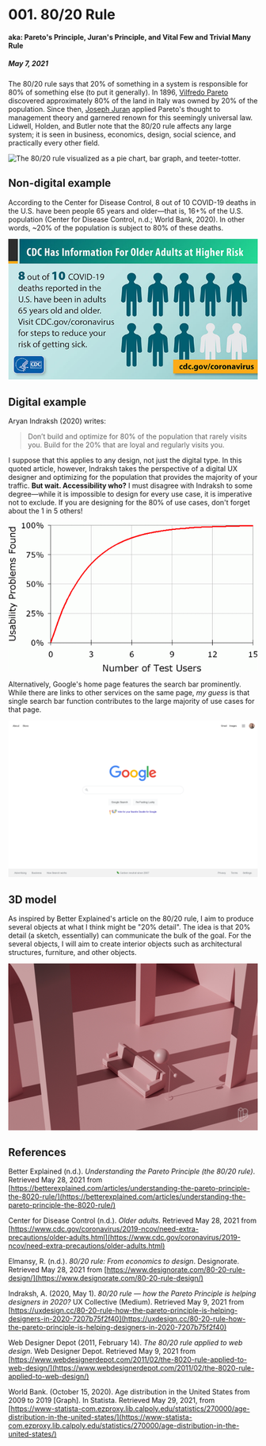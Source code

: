 # 001. 80/20 Rule
#### aka: Pareto's Principle, Juran's Principle, and Vital Few and Trivial Many Rule
##### May 7, 2021

The 80/20 rule says that 20% of something in a system is responsible for 80% of something else (to put it generally). In 1896, [Vilfredo Pareto](https://en.wikipedia.org/wiki/Vilfredo_Pareto) discovered approximately 80% of the land in Italy was owned by 20% of the population. Since then, [Joseph Juran](https://en.wikipedia.org/wiki/Joseph_M._Juran) applied Pareto's thought to management theory and garnered renown for this seemingly universal law. Lidwell, Holden, and Butler note that the 80/20 rule affects any large system; it is seen in business, economics, design, social science, and practically every other field.

![The 80/20 rule visualized as a pie chart, bar graph, and teeter-totter.](/80-20_rule_aryan-indraksh.png)

## Non-digital example

According to the Center for Disease Control, 8 out of 10 COVID-19 deaths in the U.S. have been people 65 years and older—that is, 16+% of the U.S. population (Center for Disease Control, n.d.; World Bank, 2020). In other words, ~20% of the population is subject to 80% of these deaths.

![Infographic from the CDC. 80% of COVID-19 deaths in the US are from people that fall within ~20% of the US population by age.](CDC_COVID_high-risk-80-percent_1.jpg)

## Digital example

Aryan Indraksh (2020) writes:
> Don’t build and optimize for 80% of the population that rarely visits you. Build for the 20% that are loyal and regularly visits you.

I suppose that this applies to any design, not just the digital type. In this quoted article, however, Indraksh takes the perspective of a digital UX designer and optimizing for the population that provides the majority of your traffic. **But wait. Accessibility who?** I must disagree with Indraksh to some degree—while it is impossible to design for every use case, it is imperative not to exclude. If you are designing for the 80% of use cases, don't forget about the 1 in 5 others!

![Jakob Nielsen's graph of usability problems found versus number of test users. The curve is plotted from 0–15 users, with 15 users finding 100% of problems and 0 users finding 0% of problems. The curve begins to plateau around 5 users or 30% of the total to find 85% of the usability problems.](NNGroup-user-testing-diminshing-returns-curve.gif)

Alternatively, Google's home page features the search bar prominently. While there are links to other services on the same page, *my guess* is that single search bar function contributes to the large majority of use cases for that page.

![Google's homepage (search).](google-search-page.png)

## 3D model

As inspired by Better Explained's article on the 80/20 rule, I aim to produce several objects at what I think might be "20% detail". The idea is that 20% detail (a sketch, essentially) can communicate the bulk of the goal. For the several objects, I will aim to create interior objects such as architectural structures, furniture, and other objects.

![A 3D render of a geometric sofa and spherical lamp between two tall, thin arches in a room. The sunlight shines against the face of the sofa.](3D_20-Percent-Detail.jpg)

## References

Better Explained (n.d.). *Understanding the Pareto Principle (the 80/20 rule)*. Retrieved May 28, 2021 from [https://betterexplained.com/articles/understanding-the-pareto-principle-the-8020-rule/](https://betterexplained.com/articles/understanding-the-pareto-principle-the-8020-rule/)

Center for Disease Control (n.d.). *Older adults*. Retrieved May 28, 2021 from [https://www.cdc.gov/coronavirus/2019-ncov/need-extra-precautions/older-adults.html](https://www.cdc.gov/coronavirus/2019-ncov/need-extra-precautions/older-adults.html)

Elmansy, R. (n.d.). *80/20 rule: From economics to design*. Designorate. Retrieved May 28, 2021 from [https://www.designorate.com/80-20-rule-design/](https://www.designorate.com/80-20-rule-design/)

Indraksh, A. (2020, May 1). *80/20 rule — how the Pareto Principle is helping designers in 2020?* UX Collective (Medium). Retrieved May 9, 2021 from [https://uxdesign.cc/80-20-rule-how-the-pareto-principle-is-helping-designers-in-2020-7207b75f2f40](https://uxdesign.cc/80-20-rule-how-the-pareto-principle-is-helping-designers-in-2020-7207b75f2f40)

Web Designer Depot (2011, February 14). *The 80/20 rule applied to web design*. Web Designer Depot. Retrieved May 9, 2021 from [https://www.webdesignerdepot.com/2011/02/the-8020-rule-applied-to-web-design/](https://www.webdesignerdepot.com/2011/02/the-8020-rule-applied-to-web-design/)

World Bank. (October 15, 2020). Age distribution in the United States from 2009 to 2019 [Graph]. In Statista. Retrieved May 29, 2021, from [https://www-statista-com.ezproxy.lib.calpoly.edu/statistics/270000/age-distribution-in-the-united-states/](https://www-statista-com.ezproxy.lib.calpoly.edu/statistics/270000/age-distribution-in-the-united-states/)
